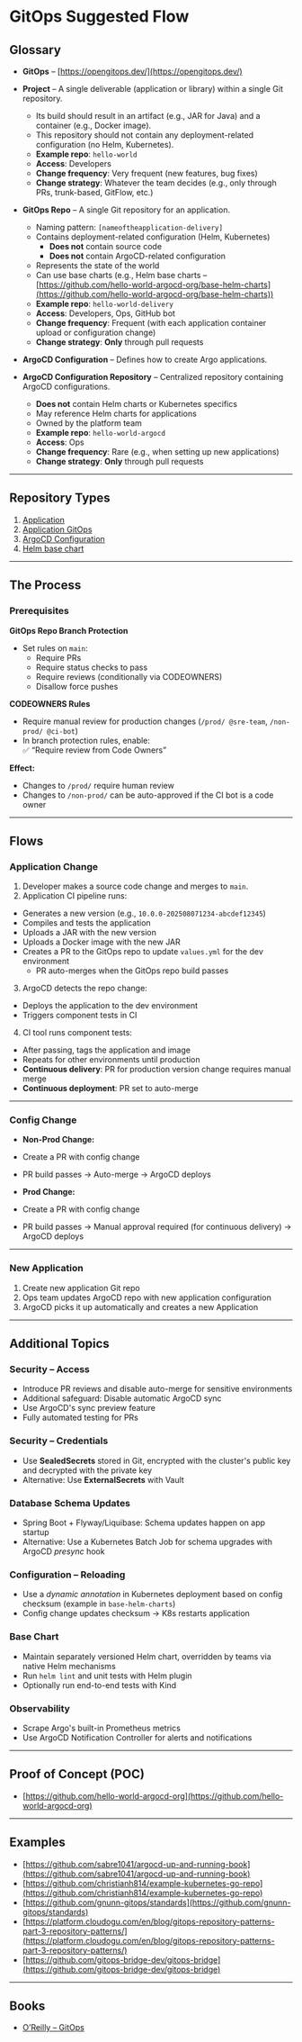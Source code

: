 # GitOps Suggested Flow

## Glossary

- **GitOps** – [https://opengitops.dev/](https://opengitops.dev/)
- **Project** – A single deliverable (application or library) within a single Git repository.
    - Its build should result in an artifact (e.g., JAR for Java) and a container (e.g., Docker image).
    - This repository should not contain any deployment-related configuration (no Helm, Kubernetes).
    - **Example repo**: `hello-world`
    - **Access**: Developers
    - **Change frequency**: Very frequent (new features, bug fixes)
    - **Change strategy**: Whatever the team decides (e.g., only through PRs, trunk-based, GitFlow, etc.)

- **GitOps Repo** – A single Git repository for an application.
    - Naming pattern: `[nameoftheapplication-delivery]`
    - Contains deployment-related configuration (Helm, Kubernetes)
        - **Does not** contain source code
        - **Does not** contain ArgoCD-related configuration
    - Represents the state of the world
    - Can use base charts (e.g., Helm base charts – [https://github.com/hello-world-argocd-org/base-helm-charts](https://github.com/hello-world-argocd-org/base-helm-charts))
    - **Example repo**: `hello-world-delivery`
    - **Access**: Developers, Ops, GitHub bot
    - **Change frequency**: Frequent (with each application container upload or configuration change)
    - **Change strategy**: **Only** through pull requests

- **ArgoCD Configuration** – Defines how to create Argo applications.

- **ArgoCD Configuration Repository** – Centralized repository containing ArgoCD configurations.
    - **Does not** contain Helm charts or Kubernetes specifics
    - May reference Helm charts for applications
    - Owned by the platform team
    - **Example repo**: `hello-world-argocd`
    - **Access**: Ops
    - **Change frequency**: Rare (e.g., when setting up new applications)
    - **Change strategy**: **Only** through pull requests

---

## Repository Types

1. [Application](https://github.com/hello-world-argocd-org/hello-world)
2. [Application GitOps](https://github.com/hello-world-argocd-org/hello-world-delivery)
3. [ArgoCD Configuration](https://github.com/hello-world-argocd-org/hello-world-argocd)
4. [Helm base chart](https://github.com/hello-world-argocd-org/helm-base-charts)

---

## The Process

### Prerequisites

**GitOps Repo Branch Protection**
- Set rules on `main`:
    - Require PRs
    - Require status checks to pass
    - Require reviews (conditionally via CODEOWNERS)
    - Disallow force pushes

**CODEOWNERS Rules**
- Require manual review for production changes (`/prod/ @sre-team`, `/non-prod/ @ci-bot`)
- In branch protection rules, enable:  
  ✅ “Require review from Code Owners”

**Effect:**
- Changes to `/prod/` require human review
- Changes to `/non-prod/` can be auto-approved if the CI bot is a code owner

---

## Flows

### Application Change

1. Developer makes a source code change and merges to `main`.
2. Application CI pipeline runs:
- Generates a new version (e.g., `10.0.0-202508071234-abcdef12345`)
- Compiles and tests the application
- Uploads a JAR with the new version
- Uploads a Docker image with the new JAR
- Creates a PR to the GitOps repo to update `values.yml` for the dev environment
    - PR auto-merges when the GitOps repo build passes
3. ArgoCD detects the repo change:
- Deploys the application to the dev environment
- Triggers component tests in CI
4. CI tool runs component tests:
- After passing, tags the application and image
- Repeats for other environments until production
- **Continuous delivery**: PR for production version change requires manual merge
- **Continuous deployment**: PR set to auto-merge

---

### Config Change

- **Non-Prod Change:**
- Create a PR with config change
- PR build passes → Auto-merge → ArgoCD deploys

- **Prod Change:**
- Create a PR with config change
- PR build passes → Manual approval required (for continuous delivery) → ArgoCD deploys

---

### New Application

1. Create new application Git repo
2. Ops team updates ArgoCD repo with new application configuration
3. ArgoCD picks it up automatically and creates a new Application

---

## Additional Topics

### Security – Access

- Introduce PR reviews and disable auto-merge for sensitive environments
- Additional safeguard: Disable automatic ArgoCD sync
- Use ArgoCD's sync preview feature
- Fully automated testing for PRs

### Security – Credentials

- Use **SealedSecrets** stored in Git, encrypted with the cluster's public key and decrypted with the private key
- Alternative: Use **ExternalSecrets** with Vault

### Database Schema Updates

- Spring Boot + Flyway/Liquibase: Schema updates happen on app startup
- Alternative: Use a Kubernetes Batch Job for schema upgrades with ArgoCD _presync_ hook

### Configuration – Reloading

- Use a _dynamic annotation_ in Kubernetes deployment based on config checksum (example in `base-helm-charts`)
- Config change updates checksum → K8s restarts application

### Base Chart

- Maintain separately versioned Helm chart, overridden by teams via native Helm mechanisms
- Run `helm lint` and unit tests with Helm plugin
- Optionally run end-to-end tests with Kind

### Observability

- Scrape Argo's built-in Prometheus metrics
- Use ArgoCD Notification Controller for alerts and notifications

---

## Proof of Concept (POC)

- [https://github.com/hello-world-argocd-org](https://github.com/hello-world-argocd-org)

---

## Examples

- [https://github.com/sabre1041/argocd-up-and-running-book](https://github.com/sabre1041/argocd-up-and-running-book)
- [https://github.com/christianh814/example-kubernetes-go-repo](https://github.com/christianh814/example-kubernetes-go-repo)
- [https://github.com/gnunn-gitops/standards](https://github.com/gnunn-gitops/standards)
- [https://platform.cloudogu.com/en/blog/gitops-repository-patterns-part-3-repository-patterns/](https://platform.cloudogu.com/en/blog/gitops-repository-patterns-part-3-repository-patterns/)
- [https://github.com/gitops-bridge-dev/gitops-bridge](https://github.com/gitops-bridge-dev/gitops-bridge)

---

## Books

- [O’Reilly – GitOps](https://learning.oreilly.com/library/view/-/9781098141998/ch14.html) 
